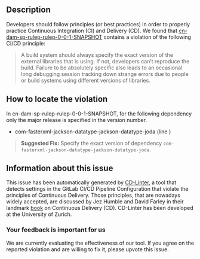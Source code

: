 
## Description
Developers should follow principles (or best practices) in order to properly practice Continuous Integration (CI) and Delivery (CD).
We found that [cn-dam-sp-rulep-rulep-0-0-1-SNAPSHOT](https://gitlab.com/hanrubiao/rulep/blob/master/.gitlab-ci.yml) contains a violation of the following CI/CD principle:

> A build system should always specify the exact version of the external libraries that is using.
If not, developers can’t reproduce the build. Failure to be absolutely specific also leads to an occasional long debugging session tracking down strange errors due to people or build systems using different versions of libraries.

## How to locate the violation

In cn-dam-sp-rulep-rulep-0-0-1-SNAPSHOT, for the following dependency only the major release is specified in the version number.

* com-fasterxml-jackson-datatype-jackson-datatype-joda (line )

> **Suggested Fix:** Specify the exact version of dependency `com-fasterxml-jackson-datatype-jackson-datatype-joda`.

## Information about this issue

This issue has been automatically generated by [CD-Linter](https://gitlab.com/Jancso/configuration-analytics), a tool that detects settings in the GitLab CI/CD Pipeline Configuration that violate the principles of Continuous Delivery. Those principles, that are nowadays widely accepted, are discussed by Jez Humble and David Farley in their landmark [book](https://www.oreilly.com/library/view/continuous-delivery-reliable/9780321670250/) on Continuous Delivery (CD). CD-Linter has been developed at the University of Zurich.

### Your feedback is important for us
We are currently evaluating the effectiveness of our tool. If you agree on the reported violation and are willing to fix it, please upvote this issue.